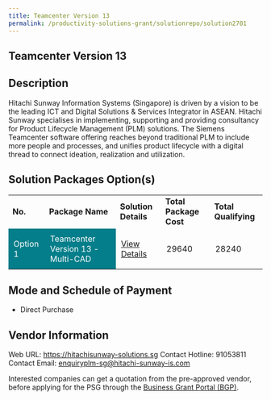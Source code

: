 ```yaml
---
title: Teamcenter Version 13
permalink: /productivity-solutions-grant/solutionrepo/solution2701
---
```


## Teamcenter Version 13

## Description

Hitachi Sunway Information Systems (Singapore) is driven by a vision to be the leading ICT and Digital Solutions & Services Integrator in ASEAN. Hitachi Sunway specialises in implementing, supporting and providing consultancy for Product Lifecycle Management (PLM) solutions. The Siemens Teamcenter software offering reaches beyond traditional PLM to include more people and processes, and unifies product lifecycle with a digital thread to connect ideation, realization and utilization.

## Solution Packages Option(s)

<table>
<tr>
<td><b>No.</b></td>
<td><b>Package Name</b></td>
<td><b>Solution Details</b></td>
<td><b>Total Package Cost</b></td>
<td><b>Total Qualifying</b></td>
</tr>
<tr>
<td style='padding: 10px; background-color: #037E8A; color: #FFFFFF;'>Option 1</td>
<td style='padding: 10px; background-color: #037E8A; color: #FFFFFF;'>Teamcenter Version 13 - Multi-CAD</td>
<td style='padding: 10px;'><a href='https://www.gobusiness.gov.sg/images/psg/Hitachi_Sunway_20210282_Desensitised_Annex_3_Part_34.pdf' target='_blank'>View Details</a></td>
<td style='padding: 10px;'>29640</td>
<td style='padding: 10px;'>28240</td>
</tr>
</table>

## Mode and Schedule of Payment

 - Direct Purchase

## Vendor Information

 Web URL: https://hitachisunway-solutions.sg 
Contact Hotline: 91053811 
Contact Email: enquiryplm-sg@hitachi-sunway-is.com 


Interested companies can get a quotation from the pre-approved vendor, before applying for the PSG through the <a href='https://www.businessgrants.gov.sg/'>Business Grant Portal (BGP)</a>.

<script src="/jquery/resize-tables.js"></script>
